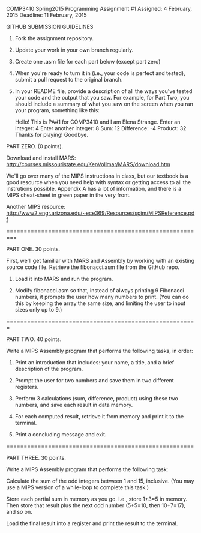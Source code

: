 COMP3410 Spring2015
Programming Assignment #1
Assigned: 4 February, 2015
Deadline: 11 February, 2015


GITHUB SUBMISSION GUIDELINES
1. Fork the assignment repository.
2. Update your work in your own branch regularly.
3. Create one .asm file for each part below (except part zero)
4. When you're ready to turn it in (i.e., your code is perfect and tested), submit a pull request to the original branch.
5. In your README file, provide a description of all the ways you've tested your code and the output that you saw. For example, for Part Two, you should include a summary of what you saw on the screen when you ran your program, something like this:

   Hello! This is PA#1 for COMP3410 and I am Elena Strange.
   Enter an integer: 4
   Enter another integer: 8
   Sum: 12
   Difference: -4
   Product: 32
   Thanks for playing! Goodbye.


PART ZERO. (0 points).

Download and install MARS: http://courses.missouristate.edu/KenVollmar/MARS/download.htm

We'll go over many of the MIPS instructions in class, but our textbook
is a good resource when you need help with syntax or getting access to
all the instrutions possible. Appendix A has a lot of information, and
there is a MIPS cheat-sheet in green paper in the very front.

Another MIPS resource: 
http://www2.engr.arizona.edu/~ece369/Resources/spim/MIPSReference.pdf


=========================================================

PART ONE. 30 points.

First, we'll get familiar with MARS and Assembly by working with an
existing source code file. Retrieve the fibonacci.asm file from the
GitHub repo.

1. Load it into MARS and run the program. 

2. Modify fibonacci.asm so that, instead of always printing 9
Fibonacci numbers, it prompts the user how many numbers to print. (You
can do this by keeping the array the same size, and limiting the user
to input sizes only up to 9.)

=======================================================

PART TWO. 40 points.

Write a MIPS Assembly program that performs the following tasks, in order:

1. Print an introduction that includes: your name, a title, and a brief description of the program.

2. Prompt the user for two numbers and save them in two different registers.

3. Perform 3 calculations (sum, difference, product) using these two numbers, and save each result in data memory.

4. For each computed result, retrieve it from memory and print it to the terminal.

5. Print a concluding message and exit.

======================================================

PART THREE. 30 points.

Write a MIPS Assembly program that performs the following task:

Calculate the sum of the odd integers between 1 and 15, inclusive.
(You may use a MIPS version of a while-loop to complete this task.)

Store each partial sum in memory as you go. I.e., store 1+3=5 in memory. Then store that result plus the next odd number (5+5=10, then 10+7=17), and so on.

Load the final result into a register and print the result to the terminal.


